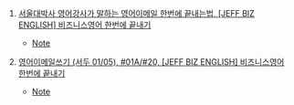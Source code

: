1. [서울대박사 영어강사가 말하는 영어이메일 한번에 끝내는법, [JEFF BIZ ENGLISH] 비즈니스영어 한번에 끝내기](https://youtu.be/B4cMj3h3a4U?list=PLseg4fXHh8BY3_4am7Ke53S0wB0SrxKhi)
    - [Note](./Note/01_영어이메일_한번에_끝내는법.md)

2. [영어이메일쓰기 (서두 01/05), #01A/#20, [JEFF BIZ ENGLISH] 비즈니스영어 한번에 끝내기](https://youtu.be/J4Cu8K8ssZE?list=PLseg4fXHh8BY3_4am7Ke53S0wB0SrxKhi)
    - [Note](./Note/02_영어이메일_서두_01.md)